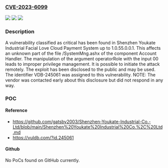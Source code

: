 ### [CVE-2023-6099](https://cve.mitre.org/cgi-bin/cvename.cgi?name=CVE-2023-6099)
![](https://img.shields.io/static/v1?label=Product&message=Facial%20Love%20Cloud%20Payment%20System&color=blue)
![](https://img.shields.io/static/v1?label=Version&message=%3D%201.0.55.0.0.0%20&color=brighgreen)
![](https://img.shields.io/static/v1?label=Vulnerability&message=CWE-269%20Improper%20Privilege%20Management&color=brighgreen)

### Description

A vulnerability classified as critical has been found in Shenzhen Youkate Industrial Facial Love Cloud Payment System up to 1.0.55.0.0.1. This affects an unknown part of the file /SystemMng.ashx of the component Account Handler. The manipulation of the argument operatorRole with the input 00 leads to improper privilege management. It is possible to initiate the attack remotely. The exploit has been disclosed to the public and may be used. The identifier VDB-245061 was assigned to this vulnerability. NOTE: The vendor was contacted early about this disclosure but did not respond in any way.

### POC

#### Reference
- https://github.com/gatsby2003/Shenzhen-Youkate-Industrial-Co.-Ltd/blob/main/Shenzhen%20Youkate%20Industrial%20Co.%2C%20Ltd.md
- https://vuldb.com/?id.245061

#### Github
No PoCs found on GitHub currently.

